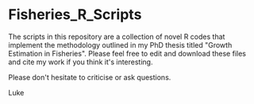 Fisheries_R_Scripts
===================

The scripts in this repository are a collection of novel R codes that implement the methodology outlined in my PhD thesis
titled "Growth Estimation in Fisheries". Please feel free to edit and download these files and cite my work if you think it's interesting.

Please don't hesitate to criticise or ask questions.

Luke
